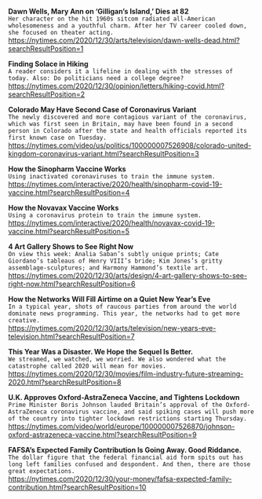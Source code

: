 **Dawn Wells, Mary Ann on ‘Gilligan’s Island,’ Dies at 82**\
`Her character on the hit 1960s sitcom radiated all-American wholesomeness and a youthful charm. After her TV career cooled down, she focused on theater acting.`\
https://nytimes.com/2020/12/30/arts/television/dawn-wells-dead.html?searchResultPosition=1

**Finding Solace in Hiking**\
`A reader considers it a lifeline in dealing with the stresses of today. Also: Do politicians need a college degree?`\
https://nytimes.com/2020/12/30/opinion/letters/hiking-covid.html?searchResultPosition=2

**Colorado May Have Second Case of Coronavirus Variant**\
`The newly discovered and more contagious variant of the coronavirus, which was first seen in Britain, may have been found in a second person in Colorado after the state and health officials reported its first known case on Tuesday.`\
https://nytimes.com/video/us/politics/100000007526908/colorado-united-kingdom-coronavirus-variant.html?searchResultPosition=3

**How the Sinopharm Vaccine Works**\
`Using inactivated coronaviruses to train the immune system.`\
https://nytimes.com/interactive/2020/health/sinopharm-covid-19-vaccine.html?searchResultPosition=4

**How the Novavax Vaccine Works**\
`Using a coronavirus protein to train the immune system.`\
https://nytimes.com/interactive/2020/health/novavax-covid-19-vaccine.html?searchResultPosition=5

**4 Art Gallery Shows to See Right Now**\
`On view this week: Analia Saban’s subtly unique prints; Cate Giordano’s tableaus of Henry VIII’s bride; Kim Jones’s gritty assemblage-sculptures; and Harmony Hammond’s textile art.`\
https://nytimes.com/2020/12/30/arts/design/4-art-gallery-shows-to-see-right-now.html?searchResultPosition=6

**How the Networks Will Fill Airtime on a Quiet New Year’s Eve**\
`In a typical year, shots of raucous parties from around the world dominate news programming. This year, the networks had to get more creative.`\
https://nytimes.com/2020/12/30/arts/television/new-years-eve-television.html?searchResultPosition=7

**This Year Was a Disaster. We Hope the Sequel Is Better.**\
`We streamed, we watched, we worried. We also wondered what the catastrophe called 2020 will mean for movies.`\
https://nytimes.com/2020/12/30/movies/film-industry-future-streaming-2020.html?searchResultPosition=8

**U.K. Approves Oxford-AstraZeneca Vaccine, and Tightens Lockdown**\
`Prime Minister Boris Johnson lauded Britain’s approval of the Oxford-AstraZeneca coronavirus vaccine, and said spiking cases will push more of the country into tighter lockdown restrictions starting Thursday.`\
https://nytimes.com/video/world/europe/100000007526870/johnson-oxford-astrazeneca-vaccine.html?searchResultPosition=9

**FAFSA’s Expected Family Contribution Is Going Away. Good Riddance.**\
`The dollar figure that the federal financial aid form spits out has long left families confused and despondent. And then, there are those great expectations.`\
https://nytimes.com/2020/12/30/your-money/fafsa-expected-family-contribution.html?searchResultPosition=10

